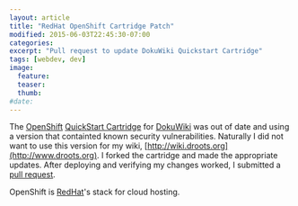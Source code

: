 ```yaml
---
layout: article
title: "RedHat OpenShift Cartridge Patch"
modified: 2015-06-03T22:45:30-07:00
categories:
excerpt: "Pull request to update DokuWiki Quickstart Cartridge"
tags: [webdev, dev]
image:
  feature:
  teaser:
  thumb:
#date:
---
```

The [OpenShift](https://www.openshift.com/) [QuickStart Cartridge](https://developers.openshift.com/en/get-involved-extend-openshift.html) for [DokuWiki](https://www.dokuwiki.org/) was out of date and using a version that containted known security vulnerabilities. Naturally I did not want to use this version for my wiki, [http://wiki.droots.org](http://www.droots.org). I forked the cartridge and made the appropriate updates. After deploying and verifying my changes worked, I submitted a [pull request](https://github.com/openshift/dokuwiki-quickstart/pull/10).

OpenShift is [RedHat](http://www.redhat.com/)'s stack for cloud hosting.
